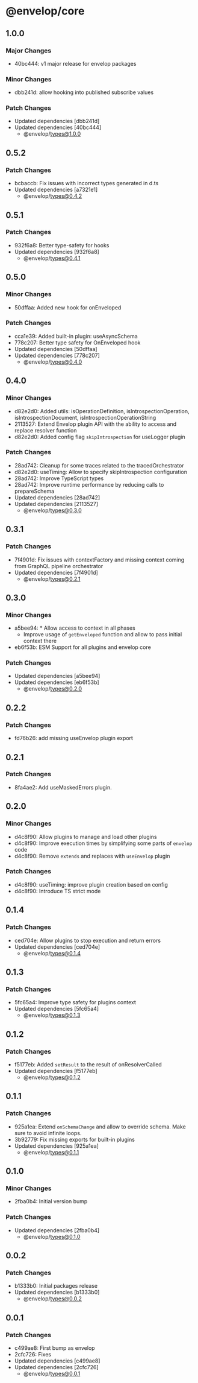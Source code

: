 # @envelop/core

## 1.0.0

### Major Changes

- 40bc444: v1 major release for envelop packages

### Minor Changes

- dbb241d: allow hooking into published subscribe values

### Patch Changes

- Updated dependencies [dbb241d]
- Updated dependencies [40bc444]
  - @envelop/types@1.0.0

## 0.5.2

### Patch Changes

- bcbaccb: Fix issues with incorrect types generated in d.ts
- Updated dependencies [a7321e1]
  - @envelop/types@0.4.2

## 0.5.1

### Patch Changes

- 932f6a8: Better type-safety for hooks
- Updated dependencies [932f6a8]
  - @envelop/types@0.4.1

## 0.5.0

### Minor Changes

- 50dffaa: Added new hook for onEnveloped

### Patch Changes

- cca1e39: Added built-in plugin: useAsyncSchema
- 778c207: Better type safety for OnEnveloped hook
- Updated dependencies [50dffaa]
- Updated dependencies [778c207]
  - @envelop/types@0.4.0

## 0.4.0

### Minor Changes

- d82e2d0: Added utils: isOperationDefinition, isIntrospectionOperation, isIntrospectionDocument, isIntrospectionOperationString
- 2113527: Extend Envelop plugin API with the ability to access and replace resolver function
- d82e2d0: Added config flag `skipIntrospection` for useLogger plugin

### Patch Changes

- 28ad742: Cleanup for some traces related to the tracedOrchestrator
- d82e2d0: useTiming: Allow to specify skipIntrospection configuration
- 28ad742: Improve TypeScript types
- 28ad742: Improve runtime performance by reducing calls to prepareSchema
- Updated dependencies [28ad742]
- Updated dependencies [2113527]
  - @envelop/types@0.3.0

## 0.3.1

### Patch Changes

- 7f4901d: Fix issues with contextFactory and missing context coming from GraphQL pipeline orchestrator
- Updated dependencies [7f4901d]
  - @envelop/types@0.2.1

## 0.3.0

### Minor Changes

- a5bee94: \* Allow access to context in all phases
  - Improve usage of `getEnveloped` function and allow to pass initial context there
- eb6f53b: ESM Support for all plugins and envelop core

### Patch Changes

- Updated dependencies [a5bee94]
- Updated dependencies [eb6f53b]
  - @envelop/types@0.2.0

## 0.2.2

### Patch Changes

- fd76b26: add missing useEnvelop plugin export

## 0.2.1

### Patch Changes

- 8fa4ae2: Add useMaskedErrors plugin.

## 0.2.0

### Minor Changes

- d4c8f90: Allow plugins to manage and load other plugins
- d4c8f90: Improve execution times by simplifying some parts of `envelop` code
- d4c8f90: Remove `extends` and replaces with `useEnvelop` plugin

### Patch Changes

- d4c8f90: useTiming: improve plugin creation based on config
- d4c8f90: Introduce TS strict mode

## 0.1.4

### Patch Changes

- ced704e: Allow plugins to stop execution and return errors
- Updated dependencies [ced704e]
  - @envelop/types@0.1.4

## 0.1.3

### Patch Changes

- 5fc65a4: Improve type safety for plugins context
- Updated dependencies [5fc65a4]
  - @envelop/types@0.1.3

## 0.1.2

### Patch Changes

- f5177eb: Added `setResult` to the result of onResolverCalled
- Updated dependencies [f5177eb]
  - @envelop/types@0.1.2

## 0.1.1

### Patch Changes

- 925a1ea: Extend `onSchemaChange` and allow to override schema. Make sure to avoid infinite loops.
- 3b92779: Fix missing exports for built-in plugins
- Updated dependencies [925a1ea]
  - @envelop/types@0.1.1

## 0.1.0

### Minor Changes

- 2fba0b4: Initial version bump

### Patch Changes

- Updated dependencies [2fba0b4]
  - @envelop/types@0.1.0

## 0.0.2

### Patch Changes

- b1333b0: Initial packages release
- Updated dependencies [b1333b0]
  - @envelop/types@0.0.2

## 0.0.1

### Patch Changes

- c499ae8: First bump as envelop
- 2cfc726: Fixes
- Updated dependencies [c499ae8]
- Updated dependencies [2cfc726]
  - @envelop/types@0.0.1
